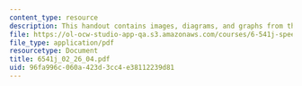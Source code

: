 ```yaml
---
content_type: resource
description: This handout contains images, diagrams, and graphs from the course textbook.
file: https://ol-ocw-studio-app-qa.s3.amazonaws.com/courses/6-541j-speech-communication-spring-2004/96fa996c060a423d3cc4e38112239d81_6541j_02_26_04.pdf
file_type: application/pdf
resourcetype: Document
title: 6541j_02_26_04.pdf
uid: 96fa996c-060a-423d-3cc4-e38112239d81
---
```


